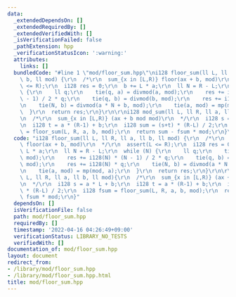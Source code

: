 ```yaml
---
data:
  _extendedDependsOn: []
  _extendedRequiredBy: []
  _extendedVerifiedWith: []
  _isVerificationFailed: false
  _pathExtension: hpp
  _verificationStatusIcon: ':warning:'
  attributes:
    links: []
  bundledCode: "#line 1 \"mod/floor_sum.hpp\"\ni128 floor_sum(ll L, ll R, ll a, ll\
    \ b, ll mod) {\r\n  /*\r\n  sum_{x in [L,R)} floor(ax + b, mod)\r\n  */\r\n  assert(L\
    \ <= R);\r\n  i128 res = 0;\r\n  b += L * a;\r\n  ll N = R - L;\r\n  while (N)\
    \ {\r\n    ll q;\r\n    tie(q, a) = divmod(a, mod);\r\n    res += i128(N) * (N\
    \ - 1) / 2 * q;\r\n    tie(q, b) = divmod(b, mod);\r\n    res += i128(N) * q;\r\
    \n    tie(N, b) = divmod(a * N + b, mod);\r\n    tie(a, mod) = mp(mod, a);\r\n\
    \  }\r\n  return res;\r\n}\r\n\r\ni128 mod_sum(ll L, ll R, ll a, ll b, ll mod){\r\
    \n  /*\r\n  sum_{x in [L,R)} (ax + b mod mod)\r\n  */\r\n  i128 s = a * L + b;\r\
    \n  i128 t = a * (R-1) + b;\r\n  i128 sum = (s+t) * (R-L) / 2;\r\n  i128 fsum\
    \ = floor_sum(L, R, a, b, mod);\r\n  return sum - fsum * mod;\r\n}\n"
  code: "i128 floor_sum(ll L, ll R, ll a, ll b, ll mod) {\r\n  /*\r\n  sum_{x in [L,R)}\
    \ floor(ax + b, mod)\r\n  */\r\n  assert(L <= R);\r\n  i128 res = 0;\r\n  b +=\
    \ L * a;\r\n  ll N = R - L;\r\n  while (N) {\r\n    ll q;\r\n    tie(q, a) = divmod(a,\
    \ mod);\r\n    res += i128(N) * (N - 1) / 2 * q;\r\n    tie(q, b) = divmod(b,\
    \ mod);\r\n    res += i128(N) * q;\r\n    tie(N, b) = divmod(a * N + b, mod);\r\
    \n    tie(a, mod) = mp(mod, a);\r\n  }\r\n  return res;\r\n}\r\n\r\ni128 mod_sum(ll\
    \ L, ll R, ll a, ll b, ll mod){\r\n  /*\r\n  sum_{x in [L,R)} (ax + b mod mod)\r\
    \n  */\r\n  i128 s = a * L + b;\r\n  i128 t = a * (R-1) + b;\r\n  i128 sum = (s+t)\
    \ * (R-L) / 2;\r\n  i128 fsum = floor_sum(L, R, a, b, mod);\r\n  return sum -\
    \ fsum * mod;\r\n}"
  dependsOn: []
  isVerificationFile: false
  path: mod/floor_sum.hpp
  requiredBy: []
  timestamp: '2022-04-16 04:26:49+09:00'
  verificationStatus: LIBRARY_NO_TESTS
  verifiedWith: []
documentation_of: mod/floor_sum.hpp
layout: document
redirect_from:
- /library/mod/floor_sum.hpp
- /library/mod/floor_sum.hpp.html
title: mod/floor_sum.hpp
---
```

